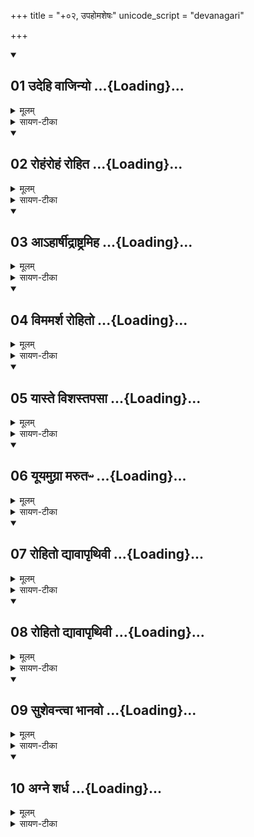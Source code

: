 +++
title = "+०२, उपहोमशेषः"
unicode_script = "devanagari"

+++

<div class="js_include" includetitle="false" newlevelforh1="2" open url="/vedAH_yajuH/taittirIyam/brAhmaNam/Rk/vishvAsa-prastutiH/2/5/2/01_udehi_vAjinyo.md">
</div>

<div class="js_include" includetitle="false" newlevelforh1="2" unfilled url="/vedAH_yajuH/taittirIyam/brAhmaNam/Rk/sarvASh_TIkAH/2/5/2/01_udehi_vAjinyo.md">
<details open><summary><h2>01 उदेहि वाजिन्यो ...{Loading}...</h2></summary>

<details><summary>मूलम्</summary>

उ॒देहि॑ वाजि॒न्यो अ॑स्य॒फ्स्व॑न्तः ।  
इ॒दꣳ रा॒ष्ट्रमा वि॑श सू॒नृता॑वत् ।  
यो रोहि॑तो॒ विश्व॑मि॒दञ्ज॒जान॑ ।  
स नो॑ रा॒ष्ट्रेषु॒ सुधि॑तान्दधातु ।  
</details>

<details><summary>सायण-टीका</summary>

(SB) 1द्वितीयेऽनुवाके प्रथमामृचमाह - हे ताजित्! अश्वमेधे कर्मणि प्रयुज्यमान! हे अश्व! उदेहि जलमध्यादुद्गच्छ ॥ अत्राश्वमेधे भारद्वाजसूत्रम् - 'अश्वमपोऽवगाह्य स्नापयित्वा समुह्य ततो ह्यस्तारमनुदकमुदानयति उदेहि वाजिन्नित्यष्टाभिः' इति ॥ अतोऽत्राश्वमेधगतमश्वं संबोध्योच्यते योऽयमश्वोऽप्स्वन्तर्वर्तते स त्वमुदेहि, उद्गत्य च सूनृतावत् प्रीतियुक्तमिदं राष्ट्रमाविश ॥ इहास्यतामिह भुज्यतामित्येवंरूपा वाणी सूनृता ॥ अस्य चाश्वस्य पजापतिजन्यत्वेन तद्रूपत्वमुपचर्य प्रशस्यते - योऽश्वः स्वकारणभूतप्रजापतिरूपेण रजोगुणयुक्तत्वाद्रोहितस्सन् इदं विश्वं जनान उत्पादयामास, स प्रजापतिरूपोऽश्वो नोऽस्मानेतेषु राष्ट्रेषु सुधितान् सुखयुक्तान्कृत्वा स्थापयतु ॥॥
</details>

</details>
</div>
<div class="js_include" includetitle="false" newlevelforh1="2" open url="/vedAH_yajuH/taittirIyam/brAhmaNam/Rk/vishvAsa-prastutiH/2/5/2/02_rohaMrohaM_rohita.md">
</div>

<div class="js_include" includetitle="false" newlevelforh1="2" unfilled url="/vedAH_yajuH/taittirIyam/brAhmaNam/Rk/sarvASh_TIkAH/2/5/2/02_rohaMrohaM_rohita.md">
<details open><summary><h2>02 रोहंरोहं रोहित ...{Loading}...</h2></summary>

<details><summary>मूलम्</summary>

रोहꣳ॑रोह॒ꣳ॒ रोहि॑त॒ आरु॑रोह ।  
प्र॒जाभि॒र्वृद्धि॑ञ्ज॒नुषा॑मु॒पस्थ᳚म् ।   
ताभि॒स्सꣳर॑ब्धो अविद॒थ्षडु॒र्वीः ।  
गा॒तुम्प्र॒पश्य॑न्नि॒ह रा॒ष्ट्रमाऽहाः᳚ ।  
</details>

<details><summary>सायण-टीका</summary>

2अथ द्वितीयामाह - हे रोहित! रोहिद्वर्ण! प्रजापतिस्वरूपाश्च! रोहं रोह भौमं भोगं स्वर्गभोगं आरुरोह आरोहणं कुरु ॥ काभिः? प्रजाभिस्सह ॥ कमिव? वृद्धिमिच्छतां प्रजानां संबन्धि उपस्थं प्रत्यारोहणमिव ॥ ताभिः प्रजाभिः सह संरब्ध उत्साहयुक्तस्सन् षडुर्मीः अविदत् ज्ञातवानसि ॥ उर्वीर्गातुं गन्तुं प्रपश्यन्निह राष्ट्रं आहाः आहृतवानसि ॥ तव प्रेक्षणवशाद्राष्ट्रस्था जनाः संनिहिता इत्यर्थः ॥॥
</details>

</details>
</div>
<div class="js_include" includetitle="false" newlevelforh1="2" open url="/vedAH_yajuH/taittirIyam/brAhmaNam/Rk/vishvAsa-prastutiH/2/5/2/03_A-hArShIdrAShTramiha.md">
</div>

<div class="js_include" includetitle="false" newlevelforh1="2" unfilled url="/vedAH_yajuH/taittirIyam/brAhmaNam/Rk/sarvASh_TIkAH/2/5/2/03_A-hArShIdrAShTramiha.md">
<details open><summary><h2>03 आऽहार्षीद्राष्ट्रमिह ...{Loading}...</h2></summary>

<details><summary>मूलम्</summary>

आऽहा॑र्षीद्रा॒ष्ट्रमि॒ह रोहि॑तः ।  
मृधो॒ व्या᳚स्थ॒दभ॑यन्नो अस्तु ॥4॥  
अ॒स्मभ्य॑न्द्यावापृथिवी॒ शक्व॑रीभिः ।  
रा॒ष्ट्रन्दु॑हाथामि॒ह रे॒वती॑भिः ।  
</details>

<details><summary>सायण-टीका</summary>

3अथ तृतीयामाह - रोहितस्त्वं राष्ट्रमिह आहार्षीत् आहृतवानसि व्यास्थत् व्यास्थात् विरोधिनिष्पाद्यात् मृधो युद्धात् अश्वाभिन्नप्रजापते! तव प्रसादान्नोऽभयमस्तु ॥ अश्वाभिन्नप्रजापते! तव प्रसादात् द्यावापृथिवी द्यावापृथिव्यौ शक्वरीभिः शक्वरीछन्दोयुक्ताभिः रेवतीभिः सामाभिमानिनीभिर्देवताभिस्मह अस्मभ्यमस्मदर्थं राष्ट्रं दुहाथां पूरितवत्यौ ॥॥
</details>

</details>
</div>
<div class="js_include" includetitle="false" newlevelforh1="2" open url="/vedAH_yajuH/taittirIyam/brAhmaNam/Rk/vishvAsa-prastutiH/2/5/2/04_vimamarsha_rohito.md">
</div>

<div class="js_include" includetitle="false" newlevelforh1="2" unfilled url="/vedAH_yajuH/taittirIyam/brAhmaNam/Rk/sarvASh_TIkAH/2/5/2/04_vimamarsha_rohito.md">
<details open><summary><h2>04 विममर्श रोहितो ...{Loading}...</h2></summary>

<details><summary>मूलम्</summary>

विम॑मर्श॒ रोहि॑तो वि॒श्वरू॑पः ।  
स॒मा॒च॒क्रा॒णᳶ प्र॒रुहो॒ रुह॑श्च ।  
दिव॑ङ्ग॒त्वाय॑ मह॒ता म॑हि॒म्ना ।  
वि नो॑ रा॒ष्ट्रमु॑नत्तु॒ पय॑सा॒ स्वेन॑ ।  
</details>

<details><summary>सायण-टीका</summary>

4अथ चतुर्थीमाह - स रोहितः प्रजापतिः विममर्श परामर्शं कृतवाननेनेदं कर्म कृतमयमस्य फलस्य योग्य इति परामर्शः ॥ कीदृशः प्रजापतिः? विश्वरूपः सर्वजगदाकारेण वर्तमानः, तथा समाचक्राणः सम्यग्ग्रस्यमानान् फलविशेषान्कुर्वाणः ॥ ते च फलविशेषाः प्ररुहो रुहश्चेति शब्दद्वयेन निर्दिश्यन्ते ॥ प्रकर्षेण रुह्यन्ते प्राप्यन्त इति प्ररुहः स्वर्गभोगाः ॥ रुहो मानुषा भोगाः ॥ तदुभयं कुर्वाणः स प्रजापतिर्दिवं गत्वाय स्वर्गं प्राप्य महता महिम्ना स्वकीयेनात्याधिक्येन माहात्म्येन नोऽस्मदर्थमिदं राष्ट्रं स्वेन पयसा स्वकीयेन वृष्टिजलेन व्युयत्तु विशेषेण क्लेदयतु ॥॥
</details>

</details>
</div>
<div class="js_include" includetitle="false" newlevelforh1="2" open url="/vedAH_yajuH/taittirIyam/brAhmaNam/Rk/vishvAsa-prastutiH/2/5/2/05_yAste_vishastapasA.md">
</div>

<div class="js_include" includetitle="false" newlevelforh1="2" unfilled url="/vedAH_yajuH/taittirIyam/brAhmaNam/Rk/sarvASh_TIkAH/2/5/2/05_yAste_vishastapasA.md">
<details open><summary><h2>05 यास्ते विशस्तपसा ...{Loading}...</h2></summary>

<details><summary>मूलम्</summary>

यास्ते॒ विश॒स्तप॑सा सम्बभू॒वुः ।  
गा॒य॒त्रव्ँव॒थ्समनु॒ तास्त॒ आऽगुः॑ ।  
तास्त्वा वि॑शन्तु॒ मह॑सा॒ स्वेन॑ ।  
सम्मा॑ता पु॒त्रो अ॒भ्ये॑तु॒ रोहि॑तः ॥5॥  
</details>

<details><summary>सायण-टीका</summary>

5अथ पञ्चमीमाह - हे रोहित! प्रजापते! त्वदीयेन तपसा या विशः प्रजाः संबभूवुः ॥ तथा ह्यन्यत्राम्नायते - 'स तपोऽतप्यत ॥ स तपस्तप्त्वा ॥ इदꣳ सर्वमसृजत' इति ॥ ते त्वदीयास्ताः प्रजा गायत्रं वत्समन्वागुः ॥ 'एष वै गायत्रियै वत्सो यदाग्रयणः' इति श्रुत्यन्तरात् ॥ आग्रयणग्रहो गायत्र्याख्यधेनोर्वत्सस्थानीयः ॥ तमाग्रयणाख्यं वत्समश्वमेधस्य मध्यमेऽहन्यनुष्ठितवन्तः ॥ ताः प्रजाः स्वेन महसा स्वकीयेनानुष्ठितेन महिमाख्यग्रहेण त्वां विशन्तु ॥ किं वहुना - माता सर्वभूतानां सम्यङ्निर्माता पुत्रवद्रक्षको रोहितोऽश्वरूपः प्रजापतिः अभ्येतु अस्मानभिलक्ष्यागच्छतु ॥॥
</details>

</details>
</div>
<div class="js_include" includetitle="false" newlevelforh1="2" open url="/vedAH_yajuH/taittirIyam/brAhmaNam/Rk/vishvAsa-prastutiH/2/5/2/06_yUyamugrA_marutapH.md">
</div>

<div class="js_include" includetitle="false" newlevelforh1="2" unfilled url="/vedAH_yajuH/taittirIyam/brAhmaNam/Rk/sarvASh_TIkAH/2/5/2/06_yUyamugrA_marutapH.md">
<details open><summary><h2>06 यूयमुग्रा मरुतᳶ ...{Loading}...</h2></summary>

<details><summary>मूलम्</summary>

यू॒यमु॑ग्रा मरुतᳶ पृश्ञिमातरः ।  
इन्द्रे॑ण स॒युजा॒ प्रमृ॑णीथ॒ शत्रून्॑ ।   
आ वो॒ रोहि॑तो अशृणोदभिद्यवः ।  
त्रिस॑प्तासो मरुतस्स्वादुसम्मुदः ।  
</details>

<details><summary>सायण-टीका</summary>

6अथ षष्ठीमाह - हे मरुतः! यूयं सयुजा युष्माभिस्सहावस्थितेनेन्द्रेण साकमस्मदीयान् शत्रून् प्रमृणीथ निराकुरुत ॥ रोहितः प्रजापतिरूपोऽयमश्वो वो युष्मानाऽशृणोन् शत्रुक्षयकारिण एते इति भवदीया कीर्तिं सर्वदा शृणोति ॥ कीदृशा मरुतः? उग्राः शत्रुविषये कोपयुक्ताः ॥ पृश्निर्मातैषां ते पृश्निमातरः ॥ 'पृश्नेः पुत्रा उपमासः' इति हि मन्त्रान्तरम् ॥ 'पृश्नियै वै पयसो मरुतो जाताः' इति च ब्राह्मणम् ॥ अभिद्यवः अभितो द्योतमानः त्रिसप्तासः त्रिविधाः सप्त संख्या येषां ते त्रिसप्तासः ॥ 'सप्तगणा वै मरुतः'5 इति ब्राह्मणाम्नानात् ॥ सप्तगणाः सप्तसंख्याकाः ॥ तत्र 'धुनिश्च ध्वान्तश्च' इत्यारण्यकानुवाकोक्तो गणो मध्यमः ॥ तस्मात्पूर्ववर्तिनः 'ईदृङ्च' इत्यादिनाक्तास्त्रयो गणाः ॥ 'ऋतश्च सत्यश्च'8 इत्यादिनोक्ता उत्तरभाविनस्त्रयो गणास्तत्रैकस्मिन्गणत्रये तिस्रः सप्तसंख्या विद्यन्ते तस्मात्ते त्रिसप्तास इत्युच्यन्ते ॥ स्वादुना हविषा सम्यङ्मोदन्त इति स्वादुसंमुदः ॥ अत्र मरुत इनि संबुद्ध्यन्तं पदं द्विराम्नातम्, तच्च वाक्यद्वये योजनीयम् ॥ हे मरुतः! शत्रून्प्रमृणीथ ॥ हे मरुतः! युष्मान् रोहितोऽशृणोदिति योजना ॥॥
</details>

</details>
</div>
<div class="js_include" includetitle="false" newlevelforh1="2" open url="/vedAH_yajuH/taittirIyam/brAhmaNam/Rk/vishvAsa-prastutiH/2/5/2/07_rohito_dyAvApRthivI.md">
</div>

<div class="js_include" includetitle="false" newlevelforh1="2" unfilled url="/vedAH_yajuH/taittirIyam/brAhmaNam/Rk/sarvASh_TIkAH/2/5/2/07_rohito_dyAvApRthivI.md">
<details open><summary><h2>07 रोहितो द्यावापृथिवी ...{Loading}...</h2></summary>

<details><summary>मूलम्</summary>

रोहि॑तो॒ द्यावा॑पृथि॒वी ज॑जान ।  
तस्मि॒ꣵ॒स्तन्तु॑म्परमे॒ष्ठी त॑तान ।  
तस्मि॑ञ्छिश्रिये अ॒ज एक॑पात् ।  
अदृꣳ॑ह॒द्द्यावा॑पृथि॒वी बले॑न ।  
</details>

<details><summary>सायण-टीका</summary>

7अथ सप्तमीमाह - योयं रोहितोऽश्वरूपः प्रजापतिः स एव पुरा द्यावापृथिव्यावुत्पादितवान् ॥ तस्मिन् रोहितेऽश्वे परमेष्ठी प्रजापतिः तन्तुं अश्वमेधतन्तुपरम्परां ततान विस्तारितवान् ॥ एक एव पद्यते गच्छतीत्येकपात् ॥ तथा च मन्त्रान्तरम् - 'सूर्य एकाकी चरति' हति ॥ स च मनुष्यवत्सृष्टिमध्ये पूनःपुनर्जन्मरहितत्वादजः तादृशः सूर्योऽपि तस्मिन् रोहितेऽश्वे शिश्रिये आश्रितवान् ॥ रोहिताश्वस्य प्रजापतिद्वारा जगत्सृष्टिकर्तृत्वात्सूर्यस्य तदाश्रितत्वं युक्तम् ॥ स च रोहितः प्रजापतिः स्वकीयेन बलेन द्यावापृथिव्यौ अदृंहत् दृढीचकार ॥॥
</details>

</details>
</div>
<div class="js_include" includetitle="false" newlevelforh1="2" open url="/vedAH_yajuH/taittirIyam/brAhmaNam/Rk/vishvAsa-prastutiH/2/5/2/08_rohito_dyAvApRthivI.md">
</div>

<div class="js_include" includetitle="false" newlevelforh1="2" unfilled url="/vedAH_yajuH/taittirIyam/brAhmaNam/Rk/sarvASh_TIkAH/2/5/2/08_rohito_dyAvApRthivI.md">
<details open><summary><h2>08 रोहितो द्यावापृथिवी ...{Loading}...</h2></summary>

<details><summary>मूलम्</summary>

रोहि॑तो॒ द्यावा॑पृथि॒वी अ॑दृꣳहत् ।  
तेन॒ सुव॑स्स्तभि॒तन्तेन॒ नाकः॑ ॥6॥  
सो अ॒न्तरि॑ख्षे॒ रज॑सो वि॒मानः॑ ।  
तेन॑ दे॒वास्सुव॒रन्व॑विन्दन्न् ।  
</details>

<details><summary>सायण-टीका</summary>

8अथाष्टमीमाह - रोहितः प्रजापतिः द्यावापृथिव्यौ दृढीकृतवान् ॥ तेन रोहितेन सवः स्तम्भितं स्वर्गलोको यथाऽधो न पतति तथा स्तम्भितः ॥ तथा नाकनामा स्वर्गविशेषोऽपि तेन स्तम्भितः ॥ स एव रोहितोऽन्तरिंक्षे रजसो रञ्जकस्य ज्योतिर्गणस्योदकस्य वा विमानो विशेषेण निर्माता ॥ तेन रोहितेन देवा इन्द्रादयोऽपि सुवरन्वविन्दन् स्वर्गं लब्धवन्तः ॥ एवमेतैरष्टभिर्मन्त्रैरश्वमेधगतस्याश्वस्य जलमध्यादुद्गमनं कुर्यात् ॥॥
</details>

</details>
</div>
<div class="js_include" includetitle="false" newlevelforh1="2" open url="/vedAH_yajuH/taittirIyam/brAhmaNam/Rk/vishvAsa-prastutiH/2/5/2/09_sushevantvA_bhAnavo.md">
</div>

<div class="js_include" includetitle="false" newlevelforh1="2" unfilled url="/vedAH_yajuH/taittirIyam/brAhmaNam/Rk/sarvASh_TIkAH/2/5/2/09_sushevantvA_bhAnavo.md">
<details open><summary><h2>09 सुशेवन्त्वा भानवो ...{Loading}...</h2></summary>

<details><summary>मूलम्</summary>

सु॒शेव॑न्त्वा भा॒नवो॑ दीदि॒वाꣳस᳚म् ।  
सम॑ग्रासो जु॒ह्वो॑ जातवेदः ।  
उ॒ख्षन्ति॑ त्वा वा॒जिन॒मा घृ॒तेन॑ ।  
सꣳस॑मग्ने युवसे॒ भोज॑नानि ।  
</details>

<details><summary>सायण-टीका</summary>

9अथ नवमीमाह - हे जातवेदः! जुह्वो जुह्वाद्याः स्रुचः समग्रासः घृतपूर्णाः सत्यः स्वनिष्ठेन घृतेन त्वामुक्षन्ति ॥ कीदृशयो जुह्वाद्याः? भानवो घृतपूर्णत्वाद्भासमानाः ॥ कीदृशं त्वां? सुशेवं सुखेन सेवितुं शक्यं दीदिवांसं अत्यन्तं दीप्यमानं वाजिनं वेगवन्तम् ॥ अत्र त्वेति पदं द्वितीयान्तं द्विराम्नातम् ॥ तत्रैकं प्रथमान्तत्वेनोपरि नेतव्यम् ॥ हे अग्ने! त्वं भोजनानि भोक्तुं योग्यान्यस्मदीयहवींषि संसं अत्यन्तसम्यक्त्वेन युवसे मिश्रयसि स्वीकरोषीत्यर्थः ॥॥
</details>

</details>
</div>
<div class="js_include" includetitle="false" newlevelforh1="2" open url="/vedAH_yajuH/taittirIyam/brAhmaNam/Rk/vishvAsa-prastutiH/2/5/2/10_agne_shardha.md">
</div>

<div class="js_include" includetitle="false" newlevelforh1="2" unfilled url="/vedAH_yajuH/taittirIyam/brAhmaNam/Rk/sarvASh_TIkAH/2/5/2/10_agne_shardha.md">
<details open><summary><h2>10 अग्ने शर्ध ...{Loading}...</h2></summary>

<details><summary>मूलम्</summary>

अग्ने॒ शर्ध॑ मह॒ते सौभ॑गाय ।   
तव॑ द्यु॒म्नान्यु॑त्त॒मानि॑ सन्तु ।  
सञ्जा᳚स्प॒त्यꣳ सु॒यम॒मा कृ॑णुष्व ।  
श॒त्रू॒य॒ताम॒भि ति॑ष्ठा॒ महाꣳ॑सि ॥7॥  
</details>

<details><summary>सायण-टीका</summary>

10अथ दशमीमाह -हे अग्ने? अस्माकं महते सौभगाय सौभाग्याय शर्ध उत्सहस्व ॥ तव संबन्धीनि द्युम्नानि उत्तमानि मणिमुक्तादीनि धनान्यस्माकं सन्तु ॥ जास्पत्यं जायापतिभावं सुयमं सुष्ठु नियतं समाकृणुष्व सम्यक् संपादय ॥ शत्रूयतां शात्रवमिच्छतां पुरुषाणां महांसि तेजांसि अभितिष्ठ अभित आक्रामस्व ॥ इदं मन्त्रद्वयमाग्नेये कर्मणि द्रष्टव्यम् ॥ तत्रोत्तरस्य विवाहकर्मण्यपि विनियोगं बोधायन आह – 'अथ तथोपविश्यान्वारब्धायामुपयमनीर्जुहोत्यग्ने शर्ध महते सौभगाय' इति ॥॥

इति तैत्तिरयिब्राह्मणभाष्ये द्वितीयकाण्डे पञ्चमप्रपाठके द्वितीयोऽनुवाकः ॥  
</details>

</details>
</div>